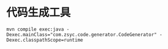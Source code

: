 # 代码生成工具

```shell
mvn compile exec:java -Dexec.mainClass="com.zsyc.code.generator.CodeGenerator" -Dexec.classpathScope=runtime
```